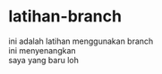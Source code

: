 # latihan-branch

ini adalah latihan menggunakan branch<br>
ini menyenangkan<br>
saya yang baru loh<br>


